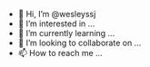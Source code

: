 - 👋 Hi, I’m @wesleyssj
- 👀 I’m interested in ...
- 🌱 I’m currently learning ...
- 💞️ I’m looking to collaborate on ...
- 📫 How to reach me ...

<!---
wesleyssj/wesleyssj is a ✨ special ✨ repository because its `README.md` (this file) appears on your GitHub profile.
You can click the Preview link to take a look at your changes.
--->
